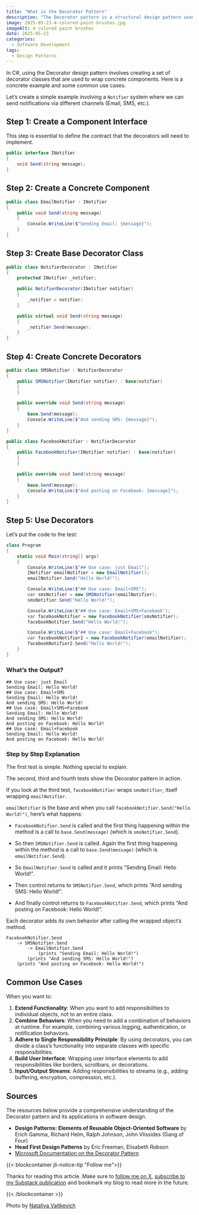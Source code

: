 ```yaml
---
title: "What is the Decorator Pattern"
description: "The Decorator pattern is a structural design pattern used to extend the functionality of objects in a flexible and reusable way."
image: 2025-05-23-4-colored-paint-brushes.jpg
imageAlt: 4 colored paint brushes
date: 2025-05-23
categories:
  - Software Development
tags:
  - Design Patterns
---
```


In C#, using the Decorator design pattern involves creating a set of decorator classes that are used to wrap concrete components. Here is a concrete example and some common use cases.

Let’s create a simple example involving a `Notifier` system where we can send notifications via different channels (Email, SMS, etc.).

## Step 1: Create a Component Interface

This step is essential to define the contract that the decorators will need to implement.

```csharp
public interface INotifier
{
    void Send(string message);
}
```

## Step 2: Create a Concrete Component

```csharp
public class EmailNotifier : INotifier
{
    public void Send(string message)
    {
        Console.WriteLine($"Sending Email: {message}");
    }
}

```

## Step 3: Create Base Decorator Class

```csharp
public class NotifierDecorator : INotifier
{
    protected INotifier _notifier;

    public NotifierDecorator(INotifier notifier)
    {
        _notifier = notifier;
    }

    public virtual void Send(string message)
    {
        _notifier.Send(message);
    }
}

```

## Step 4: Create Concrete Decorators

```csharp
public class SMSNotifier : NotifierDecorator
{
    public SMSNotifier(INotifier notifier) : base(notifier)
    {
    }

    public override void Send(string message)
    {
        base.Send(message);
        Console.WriteLine($"And sending SMS: {message}");
    }
}

public class FacebookNotifier : NotifierDecorator
{
    public FacebookNotifier(INotifier notifier) : base(notifier)
    {
    }

    public override void Send(string message)
    {
        base.Send(message);
        Console.WriteLine($"And posting on Facebook: {message}");
    }
}

```

## Step 5: Use Decorators

Let’s put the code to the test:

```csharp
class Program
{
    static void Main(string[] args)
    {
        Console.WriteLine($"## Use case: just Email");
        INotifier emailNotifier = new EmailNotifier();
        emailNotifier.Send("Hello World!");

        Console.WriteLine($"## Use case: Email+SMS");
        var smsNotifier = new SMSNotifier(emailNotifier);
        smsNotifier.Send("Hello World!");

        Console.WriteLine($"## Use case: Email+SMS+Facebook");
        var facebookNotifier = new FacebookNotifier(smsNotifier);
        facebookNotifier.Send("Hello World!");

        Console.WriteLine($"## Use case: Email+Facebook");
        var facebookNotifier2 = new FacebookNotifier(emailNotifier);
        facebookNotifier2.Send("Hello World!");
    }
}
```

### What’s the Output?

```plaintext
## Use case: just Email
Sending Email: Hello World!
## Use case: Email+SMS
Sending Email: Hello World!
And sending SMS: Hello World!
## Use case: Email+SMS+Facebook
Sending Email: Hello World!
And sending SMS: Hello World!
And posting on Facebook: Hello World!
## Use case: Email+Facebook
Sending Email: Hello World!
And posting on Facebook: Hello World!
```

### Step by Step Explanation

The first test is simple. Nothing special to explain.

The second, third and fourth tests show the Decorator pattern in action.

If you look at the third test, `facebookNotifier` wraps `smsNotifier`, itself wrapping `emailNotifier`.

`emailNotifier` is the base and when you call `facebookNotifier.Send("Hello World!")`, here’s what happens:

- `FacebookNotifier.Send` is called and the first thing happening within the method is a call to `base.Send(message)` (which is `smsNotifier.Send`).

- So then `SMSNotifier.Send` is called. Again the first thing happening within the method is a call to `base.Send(message)` (which is `emailNotifier.Send`).

- So `EmailNotifier.Send` is called and it prints “Sending Email: Hello World!”.

- Then control returns to `SMSNotifier.Send`, which prints “And sending SMS: Hello World!”.
- And finally control returns to `FacebookNotifier.Send`, which prints “And posting on Facebook: Hello World!”.

Each decorator adds its own behavior after calling the wrapped object’s method.

```plaintext
FacebookNotifier.Send
    -> SMSNotifier.Send
        -> EmailNotifier.Send
            (prints "Sending Email: Hello World!")
        (prints "And sending SMS: Hello World!")
    (prints "And posting on Facebook: Hello World!")

```

## Common Use Cases

When you want to:

1. **Extend Functionality**: When you want to add responsibilities to individual objects, not to an entire class.
2. **Combine Behaviors**: When you need to add a combination of behaviors at runtime. For example, combining various logging, authentication, or notification behaviors.
3. **Adhere to Single Responsibility Principle**: By using decorators, you can divide a class’s functionality into separate classes with specific responsibilities.
4. **Build User Interface**: Wrapping user interface elements to add responsibilities like borders, scrollbars, or decorations.
5. **Input/Output Streams**: Adding responsibilities to streams (e.g., adding buffering, encryption, compression, etc.).

## Sources

The resources below provide a comprehensive understanding of the Decorator pattern and its applications in software design.

- **Design Patterns: Elements of Reusable Object-Oriented Software** by Erich Gamma, Richard Helm, Ralph Johnson, John Vlissides (Gang of Four)
- **Head First Design Patterns** by Eric Freeman, Elisabeth Robson
- [Microsoft Documentation on the Decorator Pattern](https://learn.microsoft.com/en-us/archive/msdn-magazine/2008/october/design-patterns-the-decorator-pattern)

{{< blockcontainer jli-notice-tip "Follow me">}}

Thanks for reading this article. Make sure to [follow me on X](https://x.com/LitzlerJeremie), [subscribe to my Substack publication](https://iamjeremie.substack.com/) and bookmark my blog to read more in the future.

{{< /blockcontainer >}}

Photo by [Nataliya Vaitkevich](https://www.pexels.com/photo/blue-and-white-paint-brush-5642113/)

